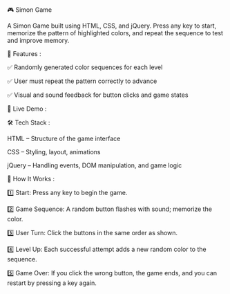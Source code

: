 🎮 Simon Game

A Simon Game built using HTML, CSS, and jQuery. Press any key to start, memorize the pattern of highlighted colors, and repeat the sequence to test and improve memory.


🎯 Features : 

✅ Randomly generated color sequences for each level

✅ User must repeat the pattern correctly to advance

✅ Visual and sound feedback for button clicks and game states


🚀 Live Demo : 


🛠️ Tech Stack : 

HTML – Structure of the game interface

CSS – Styling, layout, animations

jQuery – Handling events, DOM manipulation, and game logic


🧩 How It Works : 

1️⃣ Start: Press any key to begin the game.

2️⃣ Game Sequence: A random button flashes with sound; memorize the color.

3️⃣ User Turn: Click the buttons in the same order as shown.

4️⃣ Level Up: Each successful attempt adds a new random color to the sequence.

5️⃣ Game Over: If you click the wrong button, the game ends, and you can restart by pressing a key again.
